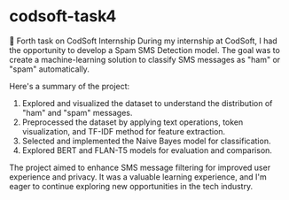 # codsoft-task4
📣 Forth task on CodSoft Internship
During my internship at CodSoft, I had the opportunity to develop a Spam SMS Detection model. The goal was to create a machine-learning solution to classify SMS messages as "ham" or "spam" automatically.

Here's a summary of the project:

1. Explored and visualized the dataset to understand the distribution of "ham" and "spam" messages.
2. Preprocessed the dataset by applying text operations, token visualization, and TF-IDF method for feature extraction.
3. Selected and implemented the Naive Bayes model for classification.
4. Explored BERT and FLAN-T5 models for evaluation and comparison.

The project aimed to enhance SMS message filtering for improved user experience and privacy. It was a valuable learning experience, and I'm eager to continue exploring new opportunities in the tech industry.
